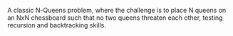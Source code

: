 A classic N-Queens problem, where the challenge is to place N queens on an NxN chessboard such
that no two queens threaten each other, testing recursion and backtracking skills.

